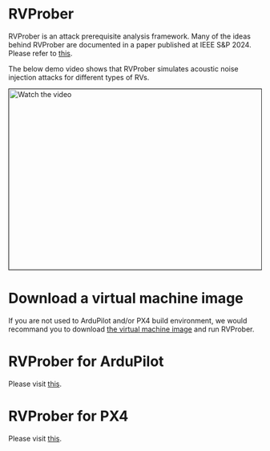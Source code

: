 # RVProber
RVProber is an attack prerequisite analysis framework. Many of the ideas behind RVProber are documented in a paper published at IEEE S&P 2024. Please refer to <a href="https://kimhyungsub.github.io/S&P24_hskim.pdf" target="_blank"> this</a>.

The below demo video shows that RVProber simulates acoustic noise injection attacks for different types of RVs. 

<a href="https://youtu.be/Qi3HTCpCK-w" target="_blank">
 <img src="https://img.youtube.com/vi/Qi3HTCpCK-w/maxresdefault.jpg" alt="Watch the video" width="800" height="360" border="1" />
</a>

# Download a virtual machine image
If you are not used to ArduPilot and/or PX4 build environment, we would recommand you to download <a href="https://drive.google.com/file/d/1NP8gmCSosLNmsFxGVdRRS4GfSbj_ykYR/view?usp=sharing" target="_blank"> the virtual machine image</a> and run RVProber.

# RVProber for ArduPilot
Please visit <a href="https://github.com/purseclab/RVProber/tree/main/RVProber" target="_blank"> this</a>.

# RVProber for PX4
Please visit <a href="https://github.com/purseclab/RVProber/tree/main/RVProber_PX4" target="_blank"> this</a>.
